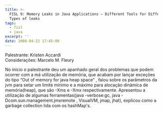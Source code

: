 ```yaml
---
title: >-
  FISL 9: Memory Leaks in Java Applications – Different Tools for Different
  Types of leaks
tags:
  - fisl
  - java
excerpt: ''
date: 2008-04-22 17:45:00
---
```


Palestrante: Kristen Accardi  
Considerações: Marcelo M. Fleury

No inicio o palestrante deu um apanhado geral dos problemas que podem ocorrer com a má utilização de memória, que acabam por lançar exceções do tipo “Out of memory for java heap space” , falou sobre os parâmetros da jvm para setar um limite mínimo e a máximo para alocação dinâmica de memória(heap), que são -Xms e -Xmx respectivamente. Apresentou a utilização de algumas ferramentas(java -verbose:gc, java -Dcom.sun.management.jmxremote , VisualVM, jmap, jhat), explicou como a garbage collection lida com os hashMap's.